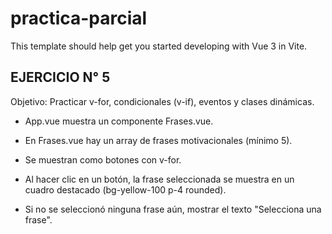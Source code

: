 # practica-parcial

This template should help get you started developing with Vue 3 in Vite.

## EJERCICIO N° 5
Objetivo: Practicar v-for, condicionales (v-if), eventos y clases dinámicas. 

* App.vue muestra un componente Frases.vue. 

* En Frases.vue hay un array de frases motivacionales (mínimo 5). 

* Se muestran como botones con v-for. 

* Al hacer clic en un botón, la frase seleccionada se muestra en un cuadro destacado (bg-yellow-100 p-4 rounded). 

* Si no se seleccionó ninguna frase aún, mostrar el texto "Selecciona una frase". 

 